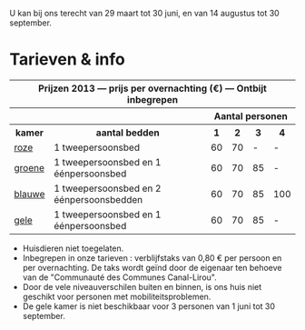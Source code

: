 U kan bij ons terecht van 29 maart tot 30 juni, en van 14 augustus tot 30 september.

# Tarieven & info

<table>
  <tr>
    <th colspan="6">Prijzen 2013 &mdash; prijs per overnachting (€) &mdash; Ontbijt inbegrepen</th>
  </tr>
  <tr>
    <th colspan="2"></th>
    <th colspan="4">Aantal personen</th>
  </tr>
  <tr>
    <th>kamer</th>
    <th>aantal bedden</th>
    <th>1</th> <th>2</th> <th>3</th> <th>4</th>
  </tr>
  <tr>
    <td><a href="/fr/kamers/kamer-roos">roze</a></td>
    <td>1 tweepersoonsbed</td>
    <td>60</td> <td>70</td> <td>-</td> <td>-</td>
  </tr>
  <tr>
    <td><a href="/fr/kamers/kamer-groen">groene</a></td>
    <td>1 tweepersoonsbed en 1 éénpersoonsbed</td>
    <td>60</td> <td>70</td> <td>85</td> <td>-</td>
  </tr>
  <tr>
    <td><a href="/fr/kamers/kamer-blauw">blauwe</a></td>
    <td>1 tweepersoonsbed en 2 éénpersoonsbedden</td>
    <td>60</td> <td>70</td> <td>85</td> <td>100</td> 
  </tr>
  <tr>
    <td><a href="/fr/kamers/kamer-geel">gele</a></td>
    <td>1 tweepersoonsbed en 1 éénpersoonsbed</td>
    <td>60</td> <td>70</td> <td>85</td> <td>-</td>
  </tr>
</table>

* Huisdieren niet toegelaten.
* Inbegrepen in onze tarieven : verblijfstaks van 0,80 € per persoon en per overnachting. De taks wordt geïnd door de eigenaar ten behoeve van de "Communauté des Communes Canal-Lirou". 
* Door de vele niveauverschilen buiten en binnen, is ons huis niet geschikt voor personen met mobiliteitsproblemen.
* De gele kamer is niet beschikbaar voor 3 personen van 1 juni tot 30 september.

